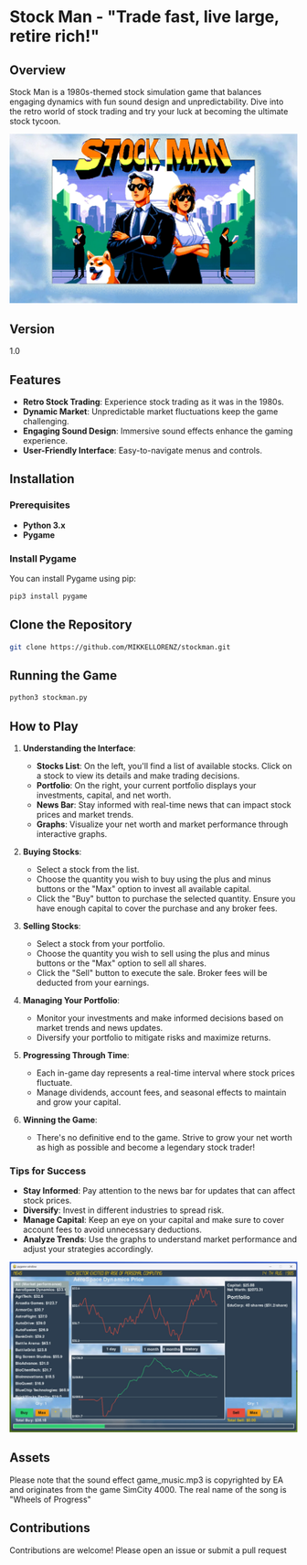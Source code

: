 # Stock Man - "Trade fast, live large, retire rich!"

## Overview

Stock Man is a 1980s-themed stock simulation game that balances engaging dynamics with fun sound design and unpredictability. Dive into the retro world of stock trading and try your luck at becoming the ultimate stock tycoon.

![Game Screenshot](menu_wallpaper.png)
## Version
1.0

## Features

- **Retro Stock Trading**: Experience stock trading as it was in the 1980s.
- **Dynamic Market**: Unpredictable market fluctuations keep the game challenging.
- **Engaging Sound Design**: Immersive sound effects enhance the gaming experience.
- **User-Friendly Interface**: Easy-to-navigate menus and controls.

## Installation

### Prerequisites

- **Python 3.x**
- **Pygame**

### Install Pygame

You can install Pygame using pip:

```bash
pip3 install pygame
```

## Clone the Repository
```bash
git clone https://github.com/MIKKELLORENZ/stockman.git
```

## Running the Game
```bash
python3 stockman.py
```

## How to Play
1. **Understanding the Interface**:
   - **Stocks List**: On the left, you'll find a list of available stocks. Click on a stock to view its details and make trading decisions.
   - **Portfolio**: On the right, your current portfolio displays your investments, capital, and net worth.
   - **News Bar**: Stay informed with real-time news that can impact stock prices and market trends.
   - **Graphs**: Visualize your net worth and market performance through interactive graphs.

2. **Buying Stocks**:
   - Select a stock from the list.
   - Choose the quantity you wish to buy using the plus and minus buttons or the "Max" option to invest all available capital.
   - Click the "Buy" button to purchase the selected quantity. Ensure you have enough capital to cover the purchase and any broker fees.

3. **Selling Stocks**:
   - Select a stock from your portfolio.
   - Choose the quantity you wish to sell using the plus and minus buttons or the "Max" option to sell all shares.
   - Click the "Sell" button to execute the sale. Broker fees will be deducted from your earnings.

4. **Managing Your Portfolio**:
   - Monitor your investments and make informed decisions based on market trends and news updates.
   - Diversify your portfolio to mitigate risks and maximize returns.

5. **Progressing Through Time**:
   - Each in-game day represents a real-time interval where stock prices fluctuate.
   - Manage dividends, account fees, and seasonal effects to maintain and grow your capital.

6. **Winning the Game**:
   - There's no definitive end to the game. Strive to grow your net worth as high as possible and become a legendary stock trader!

### Tips for Success
- **Stay Informed**: Pay attention to the news bar for updates that can affect stock prices.
- **Diversify**: Invest in different industries to spread risk.
- **Manage Capital**: Keep an eye on your capital and make sure to cover account fees to avoid unnecessary deductions.
- **Analyze Trends**: Use the graphs to understand market performance and adjust your strategies accordingly.

![Game Screenshot](screen_shot.jpg)

## Assets
Please note that the sound effect game_music.mp3 is copyrighted by EA and originates from the game SimCity 4000. The real name of the song is "Wheels of Progress"

## Contributions
Contributions are welcome! Please open an issue or submit a pull request

<script type="text/javascript" src="https://cdnjs.buymeacoffee.com/1.0.0/button.prod.min.js" data-name="bmc-button" data-slug="mvlorenz" data-color="#FFDD00" data-emoji=""  data-font="Cookie" data-text="Buy me a coffee" data-outline-color="#000000" data-font-color="#000000" data-coffee-color="#ffffff" ></script>
